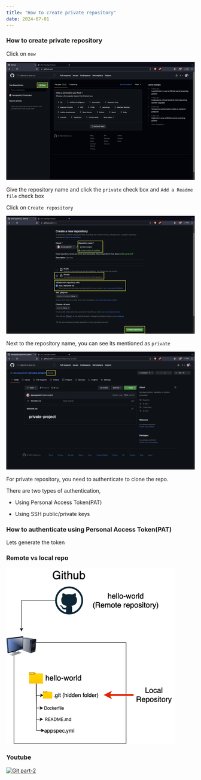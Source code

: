 ```yaml
---
title: "How to create private repository"
date: 2024-07-01
---
```


### How to create private repository

Click on `new`

![Git](images/repo-new-1.png)

Give the repository name and click the `private` check box and `Add a Readme file` check box

Click on `Create repository`

![Git](images/private-repo.png)

Next to the repository name, you can see its mentioned as `private`

![Git](images/private-created.png)

For private repository, you need to authenticate to clone the repo.

There are two types of authentication,

- Using Personal Access Token(PAT)

- Using SSH public/private keys

### How to authenticate using Personal Access Token(PAT)

Lets generate the token

### Remote vs local repo

![Git](images/remote-vs-local.png)

### Youtube

[![Git part-2](images/part-2.png)](https://www.youtube.com/watch?v=LvlXQA5V1n0)
